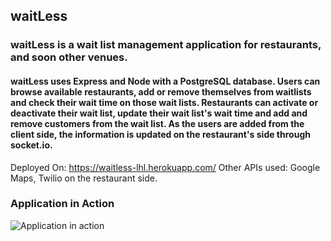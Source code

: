## waitLess

### waitLess is a wait list management application for restaurants, and soon other venues. 

#### waitLess uses Express and Node with a PostgreSQL database. Users can browse available restaurants, add or remove themselves from waitlists and check their wait time on those wait lists. Restaurants can activate or deactivate their wait list, update their wait list's wait time and add and remove customers from the wait list. As the users are added from the client side, the information is updated on the restaurant's side through socket.io.

Deployed On: https://waitless-lhl.herokuapp.com/
Other APIs used: Google Maps, Twilio on the restaurant side.

### Application in Action

![Application in action](https://github.com/harrishs/waitless/blob/master/screen/Waitless.gif)
